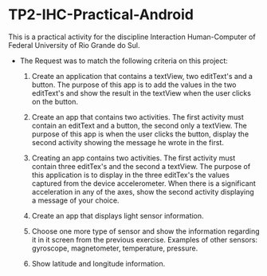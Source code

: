 # TP2-IHC-Practical-Android

This is a practical activity for the discipline Interaction Human-Computer of Federal University of Rio Grande do Sul. 

- The Request was to match the following criteria on this project: 
    1) Create an application that contains a textView, two editText's and a button. The purpose of this app
         is to add the values in the two editText's and show the result in the textView when the user clicks on the
         button.
         
    2) Create an app that contains two activities. The first activity must contain an editText and a
       button, the second only a textView. The purpose of this app is when the user clicks the button,
       display the second activity showing the message he wrote in the first.
       
    3) Creating an app contains two activities. The first activity must contain three editTex's and the second
       a textView. The purpose of this application is to display in the three editTex's the values captured from the
       device accelerometer. When there is a significant acceleration in any of the axes, show the
       second activity displaying a message of your choice.
       
    4) Create an app that displays light sensor information.
    
    5) Choose one more type of sensor and show the information regarding it in it
       screen from the previous exercise. Examples of other sensors: gyroscope, magnetometer,
       temperature, pressure.
       
    6) Show latitude and longitude information.
